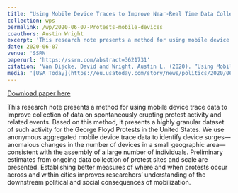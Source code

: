```yaml
---
title: "Using Mobile Device Traces to Improve Near-Real Time Data Collection During the George Floyd Protests"
collection: wps
permalink: /wp/2020-06-07-Protests-mobile-devices
coauthors: Austin Wright
excerpt: 'This research note presents a method for using mobile device trace data to improve collection of data on spontaneously erupting protest activity and related events. Based on this method, it presents a highly granular dataset of such activity for the George Floyd Protests in the United States. We use anonymous aggregated mobile device trace data to identify device surges—anomalous changes in the number of devices in a small geographic area—consistent with the assembly of a large number of individuals. Preliminary estimates from ongoing data collection of protest sites and scale are presented. Establishing better measures of where and when protests occur across and within cities improves researchers’ understanding of the downstream political and social consequences of mobilization.'
date: 2020-06-07
venue: 'SSRN'
paperurl: 'https://ssrn.com/abstract=3621731'
citation: 'Van Dijcke, David and Wright, Austin L. (2020). “Using Mobile Device Traces to Improve Near-Real Time Data Collection During the George Floyd Protests.”'
media: '[USA Today](https://eu.usatoday.com/story/news/politics/2020/06/10/george-floyd-black-lives-matter-police-protests-widespread-peaceful/5325737002/) [Ipsos](https://www.ipsos.com/en-us/knowledge/society/Protests-in-the-wake-of-George-Floyd-killing-touch-all-50-states )'
---
```


<a href='https://ssrn.com/abstract=3621731'>Download paper here</a>

This research note presents a method for using mobile device trace data to improve collection of data on spontaneously erupting protest activity and related events. Based on this method, it presents a highly granular dataset of such activity for the George Floyd Protests in the United States. We use anonymous aggregated mobile device trace data to identify device surges—anomalous changes in the number of devices in a small geographic area—consistent with the assembly of a large number of individuals. Preliminary estimates from ongoing data collection of protest sites and scale are presented. Establishing better measures of where and when protests occur across and within cities improves researchers’ understanding of the downstream political and social consequences of mobilization.
